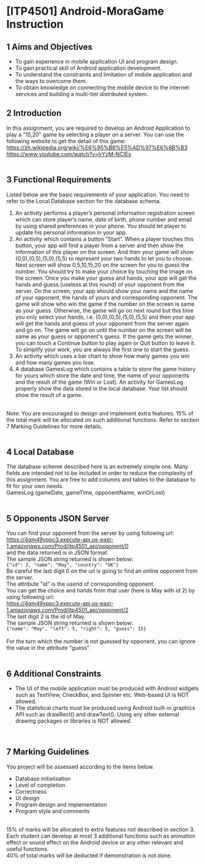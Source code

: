 # [ITP4501] Android-MoraGame Instruction
## 1	Aims and Objectives
* To gain experience in mobile application UI and program design.
* To gain practical skill of Android application development.
* To understand the constraints and limitation of mobile application and the ways to overcome them.
* To obtain knowledge on connecting the mobile device to the internet services and building a multi-tier distributed system.

## 2	Introduction
In this assignment, you are required to develop an Android Application to play a "15,20" game by selecting a player on a server. You can use the following website to get the detail of this game:<br />
https://zh.wikipedia.org/wiki/%E6%95%B8%E5%AD%97%E6%8B%B3<br />
https://www.youtube.com/watch?v=IrYzM-NCIEs<br />
<br />

## 3	Functional Requirements
Listed below are the basic requirements of your application. You need to refer to the Local Database section for the database schema.
1.	An activity performs a player’s personal information registration screen which can store player’s name, date of birth, phone number and email by using shared preferences in your phone. You should let player to update his personal information in your app.
2.	An activity which contains a button “Start”. When a player touches this button, your app will find a player from a server and then show the information of this player on the screen. 
And then your game will show (0,0),(0,5),(5,0),(5,5) to represent your two hands to let you to choose. Next screen will show 0,5,10,15,20 on the screen for you to guess the number. You should try to make your choice by touching the image on the screen.
Once you make your guess and hands, your app will get the hands and guess (useless at this round) of your opponent from the server. On the screen, your app should show your name and the name of your opponent, the hands of yours and corresponding opponent. The game will show who win the game if the number on the screen is same as your guess. Otherwise, the game will go on next round but this time you only select your hands, i.e. (0,0),(0,5),(5,0),(5,5) and then your app will get the hands and guess of your opponent from the server again and go on. The game will go on until the number on the screen will be same as your guess or opponent's guess.
If the game gets the winner, you can touch a Continue button to play again or Quit button to leave it.
To simplify your work, you are always the first one to start the guess.
3.	An activity which uses a bar chart to show how many games you win and how many games you lose.
4.	A database GamesLog which contains a table to store the game history for yours which store the date and time, the name of your opponents and the result of the game (Win or Lost).
An activity for GamesLog properly show the data stored in the local database. Your list should show the result of a game.
<br />
Note: You are encouraged to design and implement extra features. 15% of the total mark will be allocated on such additional functions. Refer to section 7 Marking Guidelines for more details.<br />
<br />

## 4	Local Database
The database scheme described here is an extremely simple one. Many fields are intended not to be included in order to reduce the complexity of this assignment. You are free to add columns and tables to the database to fit for your own needs. <br />
GamesLog (gameDate, gameTime, opponentName, winOrLost)<br />
<br />

## 5	Opponents JSON Server
You can find your opponent from the server by using following url:<br />
https://4qm49vppc3.execute-api.us-east-1.amazonaws.com/Prod/itp4501_api/opponent/0<br />
 and the data returned is in JSON format.<br />
The sample JSON string returned is shown below:<br />
`{"id": 2, "name": "May", "country": "UK"}`<br />
Be careful the last digit 0 on the url is going to find an online opponent from the server. <br />
The attribute "id" is the userid of corresponding opponent.<br />
You can get the choice and hands from that user (here is May with id 2) by using following url:<br />
https://4qm49vppc3.execute-api.us-east-1.amazonaws.com/Prod/itp4501_api/opponent/2<br />
The last digit 2 is the id of May.<br />
The sample JSON string returned is shown below:<br />
`{"name": "May", "left": 5, "right": 5, "guess": 15}`<br />
<br />
For the turn which the number is not guessed by opponent, you can ignore the value in the attribute "guess".<br />
<br />

## 6	Additional Constraints
* The UI of the mobile application must be produced with Android widgets such as TextView, CheckBox, and Spinner etc.  Web-based UI is NOT allowed.
* The statistical charts must be produced using Android built-in graphics API such as drawRect() and drawText(). Using any other external drawing packages or libraries is NOT allowed. 
<br />

## 7	Marking Guidelines
You project will be assessed according to the items below. 
* Database initialisation
* Level of completion
* Correctness
* UI design
* Program design and implementation
* Program style and comments
<br />
15% of marks will be allocated to extra features not described in section 3. Each student can develop at most 3 additional functions such as animation effect or sound effect on the Android device or any other relevant and useful functions.<br />
40% of total marks will be deducted if demonstration is not done.<br />
